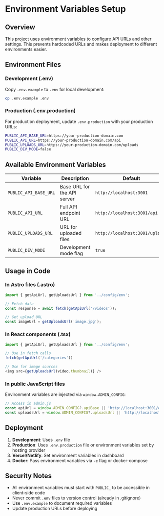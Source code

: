 # Environment Variables Setup

## Overview
This project uses environment variables to configure API URLs and other settings. This prevents hardcoded URLs and makes deployment to different environments easier.

## Environment Files

### Development (.env)
Copy `.env.example` to `.env` for local development:
```bash
cp .env.example .env
```

### Production (.env.production)
For production deployment, update `.env.production` with your production URLs:
```bash
PUBLIC_API_BASE_URL=https://your-production-domain.com
PUBLIC_API_URL=https://your-production-domain.com/api
PUBLIC_UPLOADS_URL=https://your-production-domain.com/uploads
PUBLIC_DEV_MODE=false
```

## Available Environment Variables

| Variable | Description | Default |
|----------|-------------|----------|
| `PUBLIC_API_BASE_URL` | Base URL for the API server | `http://localhost:3001` |
| `PUBLIC_API_URL` | Full API endpoint URL | `http://localhost:3001/api` |
| `PUBLIC_UPLOADS_URL` | URL for uploaded files | `http://localhost:3001/uploads` |
| `PUBLIC_DEV_MODE` | Development mode flag | `true` |

## Usage in Code

### In Astro files (.astro)
```typescript
import { getApiUrl, getUploadsUrl } from '../config/env';

// Fetch data
const response = await fetch(getApiUrl('/videos'));

// Get upload URL
const imageUrl = getUploadsUrl('image.jpg');
```

### In React components (.tsx)
```typescript
import { getApiUrl, getUploadsUrl } from '../config/env';

// Use in fetch calls
fetch(getApiUrl('/categories'))

// Use for image sources
<img src={getUploadsUrl(video.thumbnail)} />
```

### In public JavaScript files
Environment variables are injected via `window.ADMIN_CONFIG`:
```javascript
// Access in admin.js
const apiUrl = window.ADMIN_CONFIG?.apiBase || 'http://localhost:3001/api';
const uploadsUrl = window.ADMIN_CONFIG?.uploadsUrl || 'http://localhost:3001/uploads';
```

## Deployment

1. **Development**: Uses `.env` file
2. **Production**: Uses `.env.production` file or environment variables set by hosting provider
3. **Vercel/Netlify**: Set environment variables in dashboard
4. **Docker**: Pass environment variables via `-e` flag or docker-compose

## Security Notes

- All environment variables must start with `PUBLIC_` to be accessible in client-side code
- Never commit `.env` files to version control (already in .gitignore)
- Use `.env.example` to document required variables
- Update production URLs before deploying